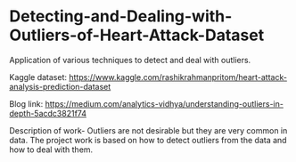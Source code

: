# Detecting-and-Dealing-with-Outliers-of-Heart-Attack-Dataset 

Application of various techniques to detect and deal with outliers.

Kaggle dataset: https://www.kaggle.com/rashikrahmanpritom/heart-attack-analysis-prediction-dataset

Blog link: https://medium.com/analytics-vidhya/understanding-outliers-in-depth-5acdc3821f74 

Description of work- Outliers are not desirable but they are very common in data. The project work is based on how to detect outliers from the data and how to deal with them. 

